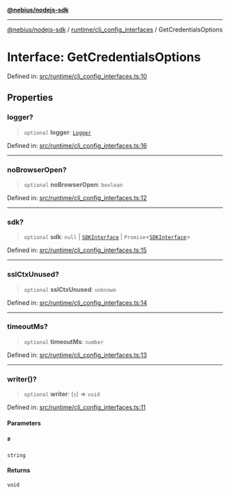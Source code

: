[**@nebius/nodejs-sdk**](../../../README.md)

***

[@nebius/nodejs-sdk](../../../README.md) / [runtime/cli\_config\_interfaces](../README.md) / GetCredentialsOptions

# Interface: GetCredentialsOptions

Defined in: [src/runtime/cli\_config\_interfaces.ts:10](https://github.com/nebius/nodejs-sdk/blob/a37d220b2851e3bf0d396cb03828d544f584df45/src/runtime/cli_config_interfaces.ts#L10)

## Properties

### logger?

> `optional` **logger**: [`Logger`](../../util/logging/classes/Logger.md)

Defined in: [src/runtime/cli\_config\_interfaces.ts:16](https://github.com/nebius/nodejs-sdk/blob/a37d220b2851e3bf0d396cb03828d544f584df45/src/runtime/cli_config_interfaces.ts#L16)

***

### noBrowserOpen?

> `optional` **noBrowserOpen**: `boolean`

Defined in: [src/runtime/cli\_config\_interfaces.ts:12](https://github.com/nebius/nodejs-sdk/blob/a37d220b2851e3bf0d396cb03828d544f584df45/src/runtime/cli_config_interfaces.ts#L12)

***

### sdk?

> `optional` **sdk**: `null` \| [`SDKInterface`](../../../sdk/interfaces/SDKInterface.md) \| `Promise`\<[`SDKInterface`](../../../sdk/interfaces/SDKInterface.md)\>

Defined in: [src/runtime/cli\_config\_interfaces.ts:15](https://github.com/nebius/nodejs-sdk/blob/a37d220b2851e3bf0d396cb03828d544f584df45/src/runtime/cli_config_interfaces.ts#L15)

***

### sslCtxUnused?

> `optional` **sslCtxUnused**: `unknown`

Defined in: [src/runtime/cli\_config\_interfaces.ts:14](https://github.com/nebius/nodejs-sdk/blob/a37d220b2851e3bf0d396cb03828d544f584df45/src/runtime/cli_config_interfaces.ts#L14)

***

### timeoutMs?

> `optional` **timeoutMs**: `number`

Defined in: [src/runtime/cli\_config\_interfaces.ts:13](https://github.com/nebius/nodejs-sdk/blob/a37d220b2851e3bf0d396cb03828d544f584df45/src/runtime/cli_config_interfaces.ts#L13)

***

### writer()?

> `optional` **writer**: (`s`) => `void`

Defined in: [src/runtime/cli\_config\_interfaces.ts:11](https://github.com/nebius/nodejs-sdk/blob/a37d220b2851e3bf0d396cb03828d544f584df45/src/runtime/cli_config_interfaces.ts#L11)

#### Parameters

##### s

`string`

#### Returns

`void`
